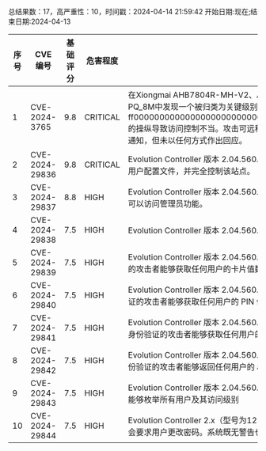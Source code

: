 总结果数：17，高严重性：10，时间戳：2024-04-14 21:59:42
开始日期:现在;结束日期:2024-04-13

| 序号 | CVE 编号 | 基础评分 | 危害程度 | 描述 | 参考文献 |
|-----|--------|------------|----------|-------------|------------|
| 1 | CVE-2024-3765 | 9.8  | CRITICAL | 在Xiongmai AHB7804R-MH-V2、AHB8004T-GL、AHB8008T-GL、AHB7004T-GS-V3、AHB7004T-MHV2、AHB8032F-LME和XM530_R80X30-PQ_8M中发现一个被归类为关键级别的漏洞。该漏洞影响组件Sofia Service中的未知功能。对输入ff00000000000000000000000000f103250000007b202252657422203a203130302c202253657373696f6e494422203a202230783022207d0a的操纵导致访问控制不当。攻击可远程发起。该漏洞已向公众公开并可能被利用。为此漏洞分配的标识符为VDB-260605。注：供应商很早就接到了关于此披露的通知，但未以任何方式作出回应。 | [1]https://github.com/netsecfish/xiongmai_incorrect_access_control<br>[2]https://github.com/netsecfish/xiongmai_incorrect_access_control/blob/main/pocCheck3-en.py<br>[3]https://vuldb.com/?ctiid.260605<br>[4]https://vuldb.com/?id.260605<br>[5]https://vuldb.com/?submit.311903 |
| 2 | CVE-2024-29836 | 9.8  | CRITICAL | Evolution Controller 版本 2.04.560.31.03.2024 及以下版本的 Web 界面存在访问控制配置不当的问题，使得未经身份验证的攻击者能够在应用程序中更新和添加用户配置文件，并完全控制该站点。 | [1]https://directcyber.com.au/sa/CVE-2024-29836-to-29844-evolution-controller-multiple-vulnerabilities.html |
| 3 | CVE-2024-29837 | 8.8  | HIGH | Evolution Controller 版本 2.04.560.31.03.2024 及以下版本的 Web 界面存在较差的会话管理问题，导致在其他任何用户已登录的情况下，未经身份验证的攻击者可以访问管理员功能。 | [1]https://directcyber.com.au/sa/CVE-2024-29836-to-29844-evolution-controller-multiple-vulnerabilities.html |
| 4 | CVE-2024-29838 | 7.5  | HIGH | Evolution Controller 版本 2.04.560.31.03.2024 及以下版本的 Web 界面未能妥善清理用户输入，导致未经身份验证的攻击者能够使控制器软件崩溃 | [1]https://directcyber.com.au/sa/CVE-2024-29836-to-29844-evolution-controller-multiple-vulnerabilities.html |
| 5 | CVE-2024-29839 | 7.5  | HIGH | Evolution Controller 版本 2.04.560.31.03.2024 及以下版本的 Web 界面在 DESKTOP_EDIT_USER_GET_CARD 上存在配置不当的访问控制，导致未经身份验证的攻击者能够获取任何用户的卡片值数据 | [1]https://directcyber.com.au/sa/CVE-2024-29836-to-29844-evolution-controller-multiple-vulnerabilities.html |
| 6 | CVE-2024-29840 | 7.5  | HIGH | Evolution Controller 版本 2.04.560.31.03.2024 及以下的 Web 界面在 DESKTOP_EDIT_USER_GET_PIN_FIELDS 上存在配置不当的访问控制，使得未经身份验证的攻击者能够获取任何用户的 PIN 值 | [1]https://directcyber.com.au/sa/CVE-2024-29836-to-29844-evolution-controller-multiple-vulnerabilities.html |
| 7 | CVE-2024-29841 | 7.5  | HIGH | Evolution Controller 版本 2.04.560.31.03.2024 及以下版本的 Web 界面在 DESKTOP_EDIT_USER_GET_KEYS_FIELDS 处存在配置不当的访问控制，使得未经身份验证的攻击者能够获取任何用户的 keys 值 | [1]https://directcyber.com.au/sa/CVE-2024-29836-to-29844-evolution-controller-multiple-vulnerabilities.html |
| 8 | CVE-2024-29842 | 7.5  | HIGH | Evolution Controller 版本 2.04.560.31.03.2024 及以下版本的 Web 界面在 DESKTOP_EDIT_USER_GET_ABACARD_FIELDS 上配置访问控制不当，导致未经身份验证的攻击者能够返回任何用户的 abacard 字段 | [1]https://directcyber.com.au/sa/CVE-2024-29836-to-29844-evolution-controller-multiple-vulnerabilities.html |
| 9 | CVE-2024-29843 | 7.5  | HIGH | Evolution Controller 版本 2.04.560.31.03.2024 及以下版本的 Web 界面在 MOBILE_GET_USERS_LIST 上存在配置不当的访问控制，使得未经身份验证的攻击者能够枚举所有用户及其访问级别 | [1]https://directcyber.com.au/sa/CVE-2024-29836-to-29844-evolution-controller-multiple-vulnerabilities.html |
| 10 | CVE-2024-29844 | 7.5  | HIGH | Evolution Controller 2.x（型号为123和123）Web界面中存在默认凭据，允许任何人直接登录服务器执行管理功能。无论是安装后还是首次登录时，应用程序均不会要求用户更改密码。系统既无警告也无提示要求用户更改默认密码。 | [1]https://directcyber.com.au/sa/CVE-2024-29836-to-29844-evolution-controller-multiple-vulnerabilities.html |